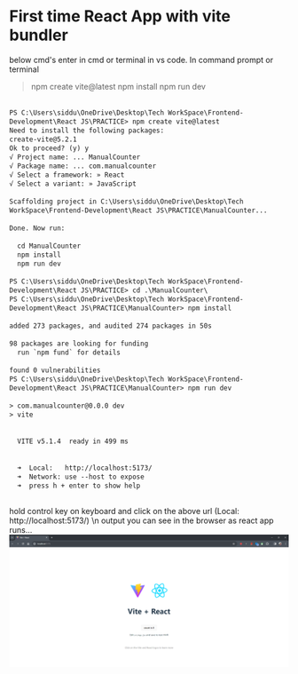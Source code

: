 # First time React App with vite bundler

below cmd's enter in cmd or terminal in vs code.
In command prompt or terminal

>npm create vite@latest
npm install
npm run dev
```terminal

PS C:\Users\siddu\OneDrive\Desktop\Tech WorkSpace\Frontend-Development\React JS\PRACTICE> npm create vite@latest
Need to install the following packages:
create-vite@5.2.1
Ok to proceed? (y) y
√ Project name: ... ManualCounter
√ Package name: ... com.manualcounter
√ Select a framework: » React
√ Select a variant: » JavaScript

Scaffolding project in C:\Users\siddu\OneDrive\Desktop\Tech WorkSpace\Frontend-Development\React JS\PRACTICE\ManualCounter...

Done. Now run:

  cd ManualCounter
  npm install
  npm run dev

PS C:\Users\siddu\OneDrive\Desktop\Tech WorkSpace\Frontend-Development\React JS\PRACTICE> cd .\ManualCounter\
PS C:\Users\siddu\OneDrive\Desktop\Tech WorkSpace\Frontend-Development\React JS\PRACTICE\ManualCounter> npm install

added 273 packages, and audited 274 packages in 50s

98 packages are looking for funding
  run `npm fund` for details

found 0 vulnerabilities
PS C:\Users\siddu\OneDrive\Desktop\Tech WorkSpace\Frontend-Development\React JS\PRACTICE\ManualCounter> npm run dev

> com.manualcounter@0.0.0 dev
> vite


  VITE v5.1.4  ready in 499 ms


  ➜  Local:   http://localhost:5173/
  ➜  Network: use --host to expose
  ➜  press h + enter to show help


```
hold control key on keyboard and click on the above url (Local:   http://localhost:5173/) \n
output you can see in the browser as react app runs...
![alt text](image.png)